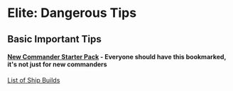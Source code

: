 # Elite: Dangerous Tips

## Basic Important Tips

#### [New Commander Starter Pack](https://imgur.com/a/i7KFV) - Everyone should have this bookmarked, it's not just for new commanders

[List of Ship Builds](/shipbuilds)
